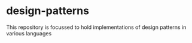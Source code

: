 # design-patterns
This repository is focussed to hold implementations of design patterns in various languages 
